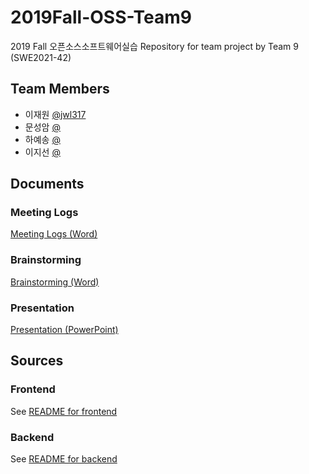 # 2019Fall-OSS-Team9
2019 Fall 오픈소스소프트웨어실습
Repository for team project by Team 9 (SWE2021-42)

## Team Members
- 이재원 [@jwl317](https://github.com/jwl317)
- 문성암 [@]()
- 하예송 [@]()
- 이지선 [@]()


## Documents

### Meeting Logs
[Meeting Logs (Word)](docs/logs.doc)

### Brainstorming
[Brainstorming (Word)](docs/Brainstorming)

### Presentation
[Presentation (PowerPoint)](docs/Presentation)

## Sources

### Frontend
See [README for frontend](src/Frontend/README.md)

### Backend
See [README for backend](src/Backend/README.md)
